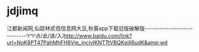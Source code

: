# jdjimq
江都新闻网,仙踪林贰佰信息网大豆,秋葵app下载旧版破解版----------------------------♈♈点/此/进/入/http://www.baidu.com/link?url=NoK8PT47PahMhFH8Vie_jnciyIKNTTtVBQKpill6udK&amp;wd
